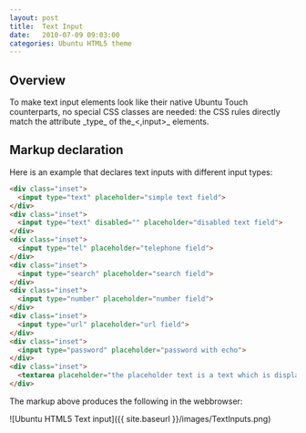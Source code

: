 ```yaml
---
layout: post
title:  Text Input
date:   2010-07-09 09:03:00
categories: Ubuntu HTML5 theme
---
```


<h2>Overview</h2>
To make text input elements look like their native Ubuntu Touch counterparts, no special CSS classes are needed: the CSS rules directly match the attribute _type_ of the_&lt,input&gt;_ elements.

<h2>Markup declaration</h2>

Here is an example that declares text inputs with different input types:

```html
<div class="inset">
  <input type="text" placeholder="simple text field">
</div>
<div class="inset">
  <input type="text" disabled="" placeholder="disabled text field">
</div>
<div class="inset">
  <input type="tel" placeholder="telephone field">
</div>
<div class="inset">
  <input type="search" placeholder="search field">
</div>
<div class="inset">
  <input type="number" placeholder="number field">
</div>
<div class="inset">
  <input type="url" placeholder="url field">
</div>
<div class="inset">
  <input type="password" placeholder="password with echo">
</div>
<div class="inset">
  <textarea placeholder="the placeholder text is a text which is displayed when there is no content in the TextArea"></textarea>
</div>
```

The markup above produces the following in the webbrowser:

![Ubuntu HTML5 Text input]({{ site.baseurl }}/images/TextInputs.png)

